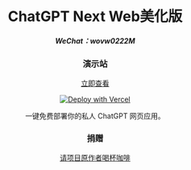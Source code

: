 
<div align="center">
<h1 align="center">ChatGPT Next Web美化版</h1>

<h5 align="center">WeChat：wovw0222M</h5>

### 演示站

[立即查看](https://3.aidou.asia/)

[![Deploy with Vercel](https://vercel.com/button)](https://vercel.com/new/mius-projects-4000dc7b/import?s=https%3A%2F%2Fgithub.com%2Fzifeiyubbq%2FNew-Next-web-v1&hasTrialAvailable=1&showOptionalTeamCreation=false&project-name=new-next-web-v1&framework=nextjs&totalProjects=1&remainingProjects=1)

一键免费部署你的私人 ChatGPT 网页应用。

### 捐赠

[请项目原作者喝杯咖啡](https://www.buymeacoffee.com/yidadaa)
